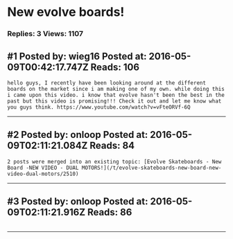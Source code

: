 # New evolve boards!

### Replies: 3 Views: 1107

## \#1 Posted by: wieg16 Posted at: 2016-05-09T00:42:17.747Z Reads: 106

```
hello guys, I recently have been looking around at the different boards on the market since i am making one of my own. while doing this i came upon this video. i know that evolve hasn't been the best in the past but this video is promising!!! Check it out and let me know what you guys think. https://www.youtube.com/watch?v=vFteORVf-6Q
```

---
## \#2 Posted by: onloop Posted at: 2016-05-09T02:11:21.084Z Reads: 84

```
2 posts were merged into an existing topic: [Evolve Skateboards - New Board -NEW VIDEO - DUAL MOTORS!](/t/evolve-skateboards-new-board-new-video-dual-motors/2510)
```

---
## \#3 Posted by: onloop Posted at: 2016-05-09T02:11:21.916Z Reads: 86

```

```

---
